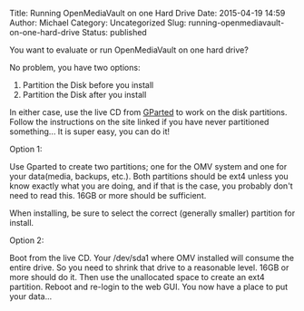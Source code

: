 Title: Running OpenMediaVault on one Hard Drive
Date: 2015-04-19 14:59
Author: Michael
Category: Uncategorized
Slug: running-openmediavault-on-one-hard-drive
Status: published

You want to evaluate or run OpenMediaVault on one hard drive?

No problem, you have two options:

1.  Partition the Disk before you install
2.  Partition the Disk after you install

In either case, use the live CD from
[GParted](http://gparted.org/livecd.php) to work on the disk partitions.
Follow the instructions on the site linked if you have never partitioned
something... It is super easy, you can do it!

Option 1:

Use Gparted to create two partitions; one for the OMV system and one for
your data(media, backups, etc.). Both partitions should be ext4 unless
you know exactly what you are doing, and if that is the case, you
probably don't need to read this. 16GB or more should be sufficient.

When installing, be sure to select the correct (generally smaller)
partition for install.

Option 2:

Boot from the live CD. Your /dev/sda1 where OMV installed will consume
the entire drive. So you need to shrink that drive to a reasonable
level. 16GB or more should do it. Then use the unallocated space to
create an ext4 partition. Reboot and re-login to the web GUI. You now
have a place to put your data...
